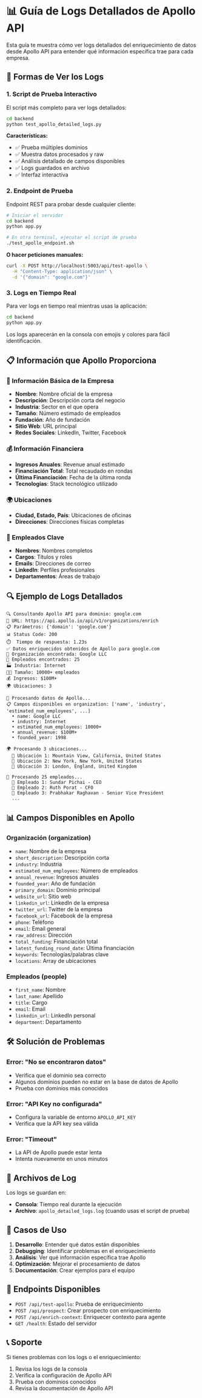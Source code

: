 # 📊 Guía de Logs Detallados de Apollo API

Esta guía te muestra cómo ver logs detallados del enriquecimiento de datos desde Apollo API para entender qué información específica trae para cada empresa.

## 🚀 Formas de Ver los Logs

### 1. Script de Prueba Interactivo

El script más completo para ver logs detallados:

```bash
cd backend
python test_apollo_detailed_logs.py
```

**Características:**
- ✅ Prueba múltiples dominios
- ✅ Muestra datos procesados y raw
- ✅ Análisis detallado de campos disponibles
- ✅ Logs guardados en archivo
- ✅ Interfaz interactiva

### 2. Endpoint de Prueba

Endpoint REST para probar desde cualquier cliente:

```bash
# Iniciar el servidor
cd backend
python app.py

# En otra terminal, ejecutar el script de prueba
./test_apollo_endpoint.sh
```

**O hacer peticiones manuales:**

```bash
curl -X POST http://localhost:5003/api/test-apollo \
  -H "Content-Type: application/json" \
  -d '{"domain": "google.com"}'
```

### 3. Logs en Tiempo Real

Para ver logs en tiempo real mientras usas la aplicación:

```bash
cd backend
python app.py
```

Los logs aparecerán en la consola con emojis y colores para fácil identificación.

## 📋 Información que Apollo Proporciona

### 🏢 Información Básica de la Empresa
- **Nombre**: Nombre oficial de la empresa
- **Descripción**: Descripción corta del negocio
- **Industria**: Sector en el que opera
- **Tamaño**: Número estimado de empleados
- **Fundación**: Año de fundación
- **Sitio Web**: URL principal
- **Redes Sociales**: LinkedIn, Twitter, Facebook

### 💰 Información Financiera
- **Ingresos Anuales**: Revenue anual estimado
- **Financiación Total**: Total recaudado en rondas
- **Última Financiación**: Fecha de la última ronda
- **Tecnologías**: Stack tecnológico utilizado

### 🌍 Ubicaciones
- **Ciudad, Estado, País**: Ubicaciones de oficinas
- **Direcciones**: Direcciones físicas completas

### 👥 Empleados Clave
- **Nombres**: Nombres completos
- **Cargos**: Títulos y roles
- **Emails**: Direcciones de correo
- **LinkedIn**: Perfiles profesionales
- **Departamentos**: Áreas de trabajo

## 🔍 Ejemplo de Logs Detallados

```
🔍 Consultando Apollo API para dominio: google.com
📡 URL: https://api.apollo.io/api/v1/organizations/enrich
📋 Parámetros: {'domain': 'google.com'}
📊 Status Code: 200
⏱️  Tiempo de respuesta: 1.23s
✅ Datos enriquecidos obtenidos de Apollo para google.com
🏢 Organización encontrada: Google LLC
👥 Empleados encontrados: 25
🏭 Industria: Internet
👨‍💼 Tamaño: 10000+ empleados
💰 Ingresos: $100M+
🌍 Ubicaciones: 3

🔄 Procesando datos de Apollo...
📋 Campos disponibles en organization: ['name', 'industry', 'estimated_num_employees', ...]
  • name: Google LLC
  • industry: Internet
  • estimated_num_employees: 10000+
  • annual_revenue: $100M+
  • founded_year: 1998

🌍 Procesando 3 ubicaciones...
  📍 Ubicación 1: Mountain View, California, United States
  📍 Ubicación 2: New York, New York, United States
  📍 Ubicación 3: London, England, United Kingdom

👥 Procesando 25 empleados...
  👤 Empleado 1: Sundar Pichai - CEO
  👤 Empleado 2: Ruth Porat - CFO
  👤 Empleado 3: Prabhakar Raghavan - Senior Vice President
  ...
```

## 📊 Campos Disponibles en Apollo

### Organización (organization)
- `name`: Nombre de la empresa
- `short_description`: Descripción corta
- `industry`: Industria
- `estimated_num_employees`: Número de empleados
- `annual_revenue`: Ingresos anuales
- `founded_year`: Año de fundación
- `primary_domain`: Dominio principal
- `website_url`: Sitio web
- `linkedin_url`: LinkedIn de la empresa
- `twitter_url`: Twitter de la empresa
- `facebook_url`: Facebook de la empresa
- `phone`: Teléfono
- `email`: Email general
- `raw_address`: Dirección
- `total_funding`: Financiación total
- `latest_funding_round_date`: Última financiación
- `keywords`: Tecnologías/palabras clave
- `locations`: Array de ubicaciones

### Empleados (people)
- `first_name`: Nombre
- `last_name`: Apellido
- `title`: Cargo
- `email`: Email
- `linkedin_url`: LinkedIn personal
- `department`: Departamento

## 🛠️ Solución de Problemas

### Error: "No se encontraron datos"
- Verifica que el dominio sea correcto
- Algunos dominios pueden no estar en la base de datos de Apollo
- Prueba con dominios más conocidos

### Error: "API Key no configurada"
- Configura la variable de entorno `APOLLO_API_KEY`
- Verifica que la API key sea válida

### Error: "Timeout"
- La API de Apollo puede estar lenta
- Intenta nuevamente en unos minutos

## 📝 Archivos de Log

Los logs se guardan en:
- **Consola**: Tiempo real durante la ejecución
- **Archivo**: `apollo_detailed_logs.log` (cuando usas el script de prueba)

## 🎯 Casos de Uso

1. **Desarrollo**: Entender qué datos están disponibles
2. **Debugging**: Identificar problemas en el enriquecimiento
3. **Análisis**: Ver qué información específica trae Apollo
4. **Optimización**: Mejorar el procesamiento de datos
5. **Documentación**: Crear ejemplos para el equipo

## 🔗 Endpoints Disponibles

- `POST /api/test-apollo`: Prueba de enriquecimiento
- `POST /api/prospect`: Crear prospecto con enriquecimiento
- `POST /api/enrich-context`: Enriquecer contexto para agente
- `GET /health`: Estado del servidor

## 📞 Soporte

Si tienes problemas con los logs o el enriquecimiento:
1. Revisa los logs de la consola
2. Verifica la configuración de Apollo API
3. Prueba con dominios conocidos
4. Revisa la documentación de Apollo API
